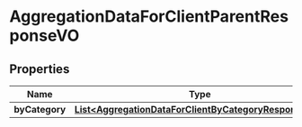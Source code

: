 
# AggregationDataForClientParentResponseVO

## Properties
Name | Type | Description | Notes
------------ | ------------- | ------------- | -------------
**byCategory** | [**List&lt;AggregationDataForClientByCategoryResponseVO&gt;**](AggregationDataForClientByCategoryResponseVO.md) |  |  [optional]



